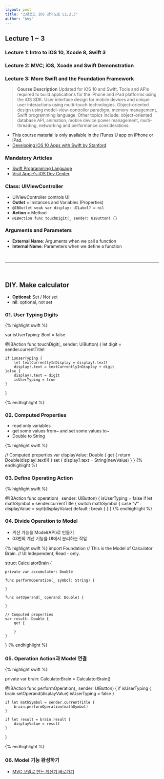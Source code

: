 ```yaml
---
layout: post
title: "스탠포드 iOS 강의노트 L1,2,3"
author: "Amy"
---
```


## Lecture 1 ~ 3
### Lecture 1: Intro to iOS 10, Xcode 8, Swift 3 
### Lecture 2: MVC; iOS, Xcode and Swift Demonstration
### Lecture 3: More Swift and the Foundation Framework

> **Course Description** Updated for iOS 10 and Swift. Tools and APIs required to build applications for the iPhone and iPad platforms using the iOS SDK. User interface design for mobile devices and unique user interactions using multi-touch technologies. Object-oriented design using model-view-controller paradigm, memory management, Swift programming language. Other topics include: object-oriented database API, animation, mobile device power management, multi-threading, networking and performance considerations.

- This course material is only available in the iTunes U app on iPhone or iPad.
- [Developing iOS 10 Apps with Swift
by Stanford](https://itunes.apple.com/us/course/developing-ios-10-apps-with-swift/id1198467120)

### Mandatory Articles
- [Swift Programming Language](https://developer.apple.com/swift/)
- [Visit Apple's iOS Dev Center](https://developer.apple.com/)



### Class: UIViewController
- UIViewController controls UI
- **Outlet** = Instances and Variables (Properties)
- `@IBOutlet weak var display: UILabel? = nil`
- **Action** = Method
- `@IBAction func touchDigit(_ sender: UIButton) {}`


### Arguments and Parameters
- **External Name**: Arguments when we call a function
- **Internal Name**: Parameters when we define a function

<br>
<hr>
<br>

## DIY. Make calculator
- **Optional**: Set / Not set
- **nil**: optional, not set


### 01. User Typing Digits

{% highlight swift %}

var isUserTyping: Bool = false
    
@IBAction func touchDigit(_ sender: UIButton) {
    let digit = sender.currentTitle!
    
    if isUserTyping {
        let textCurrentlyInDisplay = display!.text!
        display!.text = textCurrentlyInDisplay + digit
    }else {
        display!.text = digit
        isUserTyping = true
    }
}

{% endhighlight %}


### 02. Computed Properties
- read only variables
- get some values from~ and set some values to~
- Double to String


{% highlight swift %}

// Computed properties
var displayValue: Double {
    get {
        return Double(display!.text!)!
    }
    set {
        display?.text = String(newValue)
    }
}
{% endhighlight %}


### 03. Define Operating Action
{% highlight swift %}

@IBAction func operation(_ sender: UIButton) {
    isUserTyping = false
    if let mathSymbol = sender.currentTitle {
        switch mathSymbol {
        case "√" :
            displayValue = sqrt(displayValue)
        default :
            break
        }
    }
}
{% endhighlight %}


### 04. Divide Operation to Model
- 계산 기능을 Model(API)로 만들기
- 03번의 계산 기능을 UI에서 분리하는 작업

{% highlight swift %}
import Foundation
//  This is the Model of Calculator Brain.
//  UI Independent, Read - only.

struct CalculatorBrain {
    
    private var accumulator: Double
    
    func performOperation(_ symbol: String) {
  
    }
    
    func setOperand(_ operand: Double) {
      
    }
    
    // Computed properties
    var result: Double {
        get {
            
        }
    }
}
{% endhighlight %}


### 05. Operation Action과 Model 연결

{% highlight swift %}

private var brain: CalculatorBrain = CalculatorBrain()

@IBAction func performOperation(_ sender: UIButton) {
    if isUserTyping {
        brain.setOperand(displayValue)
        isUserTyping = false
    }
    
    if let mathSymbol = sender.currentTitle {
        brain.performOperation(mathSymbol)
    }
    
    if let result = brain.result {
        displayValue = result
    }
}
    
{% endhighlight %}


### 06. Model 기능 완성하기
- [MVC 모델로 만든 계산기 바로가기](https://amywork.github.io/2017-09-15/Calculator_05)
